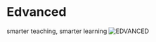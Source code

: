 # Edvanced
smarter teaching, smarter learning
![EDVANCED](https://github.com/user-attachments/assets/fbfd7a1a-2be1-41cf-9560-449dae002ee8)

